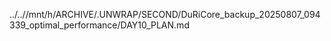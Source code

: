../..//mnt/h/ARCHIVE/.UNWRAP/SECOND/DuRiCore_backup_20250807_094339_optimal_performance/DAY10_PLAN.md